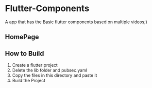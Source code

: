 # Flutter-Components
A app that has the Basic flutter components based on multiple videos;)

## HomePage




## How to Build
1. Create a flutter project
2. Delete the lib folder and pubsec.yaml
3. Copy the files in this directory and paste it
4. Build the Project
